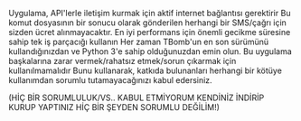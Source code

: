 Uygulama, API'lerle iletişim kurmak için aktif internet bağlantısı gerektirir
Bu komut dosyasının bir sonucu olarak gönderilen herhangi bir SMS/çağrı için sizden ücret alınmayacaktır.
En iyi performans için önemli gecikme süresine sahip tek iş parçacığı kullanın
Her zaman TBomb'un en son sürümünü kullandığınızdan ve Python 3'e sahip olduğunuzdan emin olun.
Bu uygulama başkalarına zarar vermek/rahatsız etmek/sorun çıkarmak için kullanılmamalıdır
Bunu kullanarak, katkıda bulunanları herhangi bir kötüye kullanımdan sorumlu tutamayacağınızı kabul edersiniz.


(HİÇ BİR SORUMLULUK/VS.. KABUL ETMİYORUM KENDİNİZ İNDİRİP KURUP YAPTINIZ HİÇ BİR ŞEYDEN SORUMLU DEĞİLİM!)
